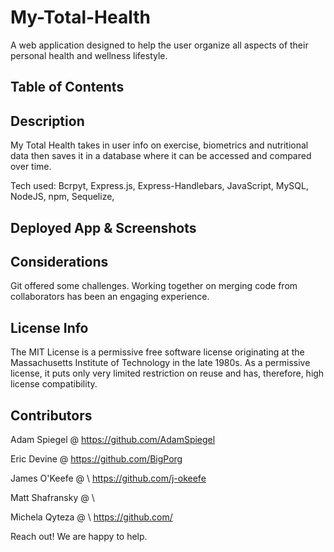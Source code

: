 # My-Total-Health
A web application designed to help the user organize all aspects of their personal health and wellness lifestyle.

## Table of Contents
<!-- that cool thing that links your page -->

## Description
My Total Health takes in user info on exercise, biometrics and nutritional data then saves it in a database where it can be accessed and compared over time.

Tech used: Bcrpyt, Express.js, Express-Handlebars, JavaScript, MySQL, NodeJS, npm, Sequelize, 
 <!--add more as we think of them  -->

## Deployed App & Screenshots
<!-- links here -->
<!-- screenshots with it -->

## Considerations
<!-- things we learned, things that went wrong -->
Git offered some challenges. Working together on merging code from collaborators has been an engaging experience.


## License Info
The MIT License is a permissive free software license originating at the Massachusetts Institute of Technology in the late 1980s. As a permissive license, it puts only very limited restriction on reuse and has, therefore, high license compatibility.

## Contributors
<!-- links to profiles here -->
<!-- added line breaks -->
Adam Spiegel @ https://github.com/AdamSpiegel 

Eric Devine @ https://github.com/BigPorg 

James O'Keefe @ \ https://github.com/j-okeefe

Matt Shafransky @ \ 

Michela Qyteza @ \ https://github.com/

Reach out! We are happy to help.